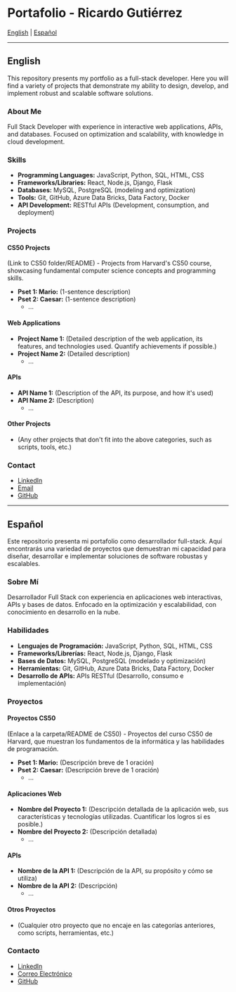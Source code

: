 # Portafolio - Ricardo Gutiérrez

[English](#english) | [Español](#español)

---

## English

This repository presents my portfolio as a full-stack developer. Here you will find a variety of projects that demonstrate my ability to design, develop, and implement robust and scalable software solutions.

### About Me

Full Stack Developer with experience in interactive web applications, APIs, and databases. Focused on optimization and scalability, with knowledge in cloud development.

### Skills

* **Programming Languages:** JavaScript, Python, SQL, HTML, CSS
* **Frameworks/Libraries:** React, Node.js, Django, Flask
* **Databases:** MySQL, PostgreSQL (modeling and optimization)
* **Tools:** Git, GitHub, Azure Data Bricks, Data Factory, Docker
* **API Development:** RESTful APIs (Development, consumption, and deployment)

### Projects

#### CS50 Projects

(Link to CS50 folder/README) - Projects from Harvard's CS50 course, showcasing fundamental computer science concepts and programming skills.

* **Pset 1: Mario:** (1-sentence description)
* **Pset 2: Caesar:** (1-sentence description)
    * ...

#### Web Applications

* **Project Name 1:** (Detailed description of the web application, its features, and technologies used. Quantify achievements if possible.)
* **Project Name 2:** (Detailed description)
    * ...

#### APIs

* **API Name 1:** (Description of the API, its purpose, and how it's used)
* **API Name 2:** (Description)
    * ...

#### Other Projects

* (Any other projects that don't fit into the above categories, such as scripts, tools, etc.)

### Contact

* [LinkedIn](https://linkedin.com/in/ricardo-gutierrez-dcc/)
* [Email](rgutierrez.a@hotmail.com)
* [GitHub](https://github.com/ricdemgtz)

---

## Español

Este repositorio presenta mi portafolio como desarrollador full-stack. Aquí encontrarás una variedad de proyectos que demuestran mi capacidad para diseñar, desarrollar e implementar soluciones de software robustas y escalables.

### Sobre Mí

Desarrollador Full Stack con experiencia en aplicaciones web interactivas, APIs y bases de datos. Enfocado en la optimización y escalabilidad, con conocimiento en desarrollo en la nube.

### Habilidades

* **Lenguajes de Programación:** JavaScript, Python, SQL, HTML, CSS
* **Frameworks/Librerías:** React, Node.js, Django, Flask
* **Bases de Datos:** MySQL, PostgreSQL (modelado y optimización)
* **Herramientas:** Git, GitHub, Azure Data Bricks, Data Factory, Docker
* **Desarrollo de APIs:** APIs RESTful (Desarrollo, consumo e implementación)

### Proyectos

#### Proyectos CS50

(Enlace a la carpeta/README de CS50) - Proyectos del curso CS50 de Harvard, que muestran los fundamentos de la informática y las habilidades de programación.

* **Pset 1: Mario:** (Descripción breve de 1 oración)
* **Pset 2: Caesar:** (Descripción breve de 1 oración)
    * ...

#### Aplicaciones Web

* **Nombre del Proyecto 1:** (Descripción detallada de la aplicación web, sus características y tecnologías utilizadas. Cuantificar los logros si es posible.)
* **Nombre del Proyecto 2:** (Descripción detallada)
    * ...

#### APIs

* **Nombre de la API 1:** (Descripción de la API, su propósito y cómo se utiliza)
* **Nombre de la API 2:** (Descripción)
    * ...

#### Otros Proyectos

* (Cualquier otro proyecto que no encaje en las categorías anteriores, como scripts, herramientas, etc.)

### Contacto

* [LinkedIn](https://linkedin.com/in/ricardo-gutierrez-dcc/)
* [Correo Electrónico](rgutierrez.a@hotmail.com)
* [GitHub](https://github.com/ricdemgtz)